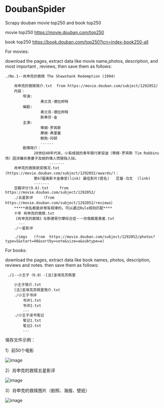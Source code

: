 # DoubanSpider
Scrapy douban movie top250 and book top250

   movie top250  https://movie.douban.com/top250

   book top250 https://book.douban.com/top250?icn=index-book250-all

For movies:

download the pages, extract data like movie name,photos, description, and most important , reviews, then save them as follows:


    ./No.1--肖申克的救赎 The Shawshank Redemption (1994)
    
        肖申克的救赎简介.txt  from https://movie.douban.com/subject/1292052/
        内容：
            导演:
                    弗兰克·德拉邦特
            编剧: 
                    弗兰克·德拉邦特
                    斯蒂芬·金
            主演:
                    蒂姆·罗宾斯
                    摩根·弗里曼
                    鲍勃·冈顿
                    ......
            剧情简介：
                 20世纪40年代末，小有成就的青年银行家安迪（蒂姆·罗宾斯 Tim Robbins 饰）因涉嫌杀害妻子及她的情人而锒铛入狱。
                        .......
        肖申克的救赎获奖情况.txt  (https://movie.douban.com/subject/1292052/awards/)：
                 第67届奥斯卡金像奖(link) 最佳影片(提名)   尼基·马文  (link)
                 .......
        豆瓣评分(9.6).txt     from https://movie.douban.com/subject/1292052/
        ./五星影评    （from  https://movie.douban.com/subject/1292052/reviews）
        *****命名都是非常有规律的，可以通过Rule规则匹配****
        十年 肖申克的救赎.txt
        《肖申克的救赎》与斯德哥尔摩综合症－－你我都是患者.txt
          ...
        ./一星影评

        ./imgs   (from  https://movie.douban.com/subject/1292052/photos?type=S&start=40&sortby=vote&size=a&subtype=a)


For books:

download the pages, extract data like book names, photos, description, reviews and notes. then save them as follows:

     ./1--小王子（9.0）-[法]圣埃克苏佩里
 
        小王子简介.txt
        [法]圣埃克苏佩里简介.txt
        ./小王子书评
            书评1.txt
            书评2.txt
            ...
        ./小王子读书笔记
            笔记1.txt
            笔记2.txt
            ...
     

保存文件示例：

1）前50个电影

![image](https://github.com/PChief/DoubanSpider/blob/master/Douban/imgs/%E5%89%8D50%E4%B8%AA%E7%94%B5%E5%BD%B1.png)

2）肖申克的救赎五星影评

![image](https://github.com/PChief/DoubanSpider/blob/master/Douban/imgs/%E8%82%96%E7%94%B3%E5%85%8B%E7%9A%84%E6%95%91%E8%B5%8E%E4%BA%94%E6%98%9F%E5%BD%B1%E8%AF%84.png)

3）肖申克的救赎图片（剧照、海报、壁纸）

![image](https://github.com/PChief/DoubanSpider/blob/master/Douban/imgs/%E8%82%96%E7%94%B3%E5%85%8B%E7%9A%84%E6%95%91%E8%B5%8E%E5%9B%BE%E7%89%87.png)
